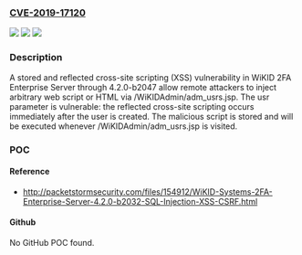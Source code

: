 ### [CVE-2019-17120](https://cve.mitre.org/cgi-bin/cvename.cgi?name=CVE-2019-17120)
![](https://img.shields.io/static/v1?label=Product&message=n%2Fa&color=blue)
![](https://img.shields.io/static/v1?label=Version&message=n%2Fa&color=blue)
![](https://img.shields.io/static/v1?label=Vulnerability&message=n%2Fa&color=brighgreen)

### Description

A stored and reflected cross-site scripting (XSS) vulnerability in WiKID 2FA Enterprise Server through 4.2.0-b2047 allow remote attackers to inject arbitrary web script or HTML via /WiKIDAdmin/adm_usrs.jsp. The usr parameter is vulnerable: the reflected cross-site scripting occurs immediately after the user is created. The malicious script is stored and will be executed whenever /WiKIDAdmin/adm_usrs.jsp is visited.

### POC

#### Reference
- http://packetstormsecurity.com/files/154912/WiKID-Systems-2FA-Enterprise-Server-4.2.0-b2032-SQL-Injection-XSS-CSRF.html

#### Github
No GitHub POC found.

